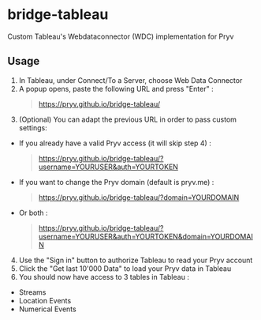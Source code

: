 # bridge-tableau

Custom Tableau's Webdataconnector (WDC) implementation for Pryv

## Usage
1. In Tableau, under Connect/To a Server, choose Web Data Connector
2. A popup opens, paste the following URL and press "Enter" :
    > https://pryv.github.io/bridge-tableau/
3. (Optional) You can adapt the previous URL in order to pass custom settings:
  - If you already have a valid Pryv access (it will skip step 4) :
    > https://pryv.github.io/bridge-tableau/?username=YOURUSER&auth=YOURTOKEN
  - If you want to change the Pryv domain (default is pryv.me) :
    > https://pryv.github.io/bridge-tableau/?domain=YOURDOMAIN
  - Or both :
    > https://pryv.github.io/bridge-tableau/?username=YOURUSER&auth=YOURTOKEN&domain=YOURDOMAIN
4. Use the "Sign in" button to authorize Tableau to read your Pryv account
5. Click the "Get last 10'000 Data" to load your Pryv data in Tableau
6. You should now have access to 3 tables in Tableau :
  - Streams
  - Location Events
  - Numerical Events
